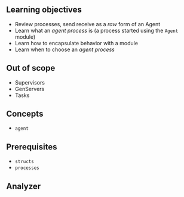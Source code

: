 ## Learning objectives

- Review processes, send receive as a _raw_ form of an Agent
- Learn what an _agent process_ is (a process started using the `Agent` module)
- Learn how to encapsulate behavior with a module
- Learn when to choose an _agent process_

## Out of scope

- Supervisors
- GenServers
- Tasks

## Concepts

- `agent`

## Prerequisites

- `structs`
- `processes`

## Analyzer
